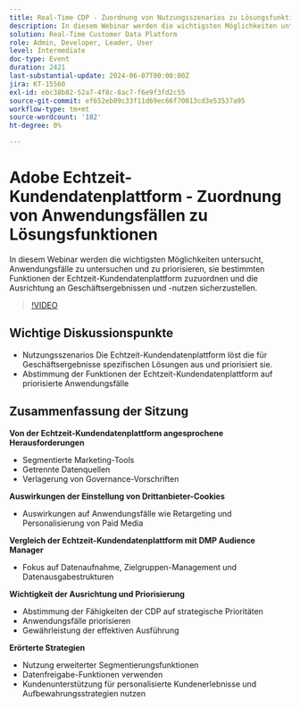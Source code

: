 ```yaml
---
title: Real-Time CDP - Zuordnung von Nutzungsszenarios zu Lösungsfunktionen
description: In diesem Webinar werden die wichtigsten Möglichkeiten untersucht, Anwendungsfälle zu untersuchen und zu priorisieren, sie bestimmten Funktionen der Echtzeit-Kundendatenplattform zuzuordnen und die Ausrichtung an Geschäftsergebnissen und -nutzen sicherzustellen.
solution: Real-Time Customer Data Platform
role: Admin, Developer, Leader, User
level: Intermediate
doc-type: Event
duration: 2421
last-substantial-update: 2024-06-07T00:00:00Z
jira: KT-15560
exl-id: ebc38b82-52a7-4f8c-8ac7-f6e9f3fd2c55
source-git-commit: ef652eb09c33f11d69ec66f70013cd3e53537a95
workflow-type: tm+mt
source-wordcount: '182'
ht-degree: 0%

---
```


# Adobe Echtzeit-Kundendatenplattform - Zuordnung von Anwendungsfällen zu Lösungsfunktionen

In diesem Webinar werden die wichtigsten Möglichkeiten untersucht, Anwendungsfälle zu untersuchen und zu priorisieren, sie bestimmten Funktionen der Echtzeit-Kundendatenplattform zuzuordnen und die Ausrichtung an Geschäftsergebnissen und -nutzen sicherzustellen.

>[!VIDEO](https://video.tv.adobe.com/v/3429290/?learn=on)

## Wichtige Diskussionspunkte

* Nutzungsszenarios Die Echtzeit-Kundendatenplattform löst die für Geschäftsergebnisse spezifischen Lösungen aus und priorisiert sie.
* Abstimmung der Funktionen der Echtzeit-Kundendatenplattform auf priorisierte Anwendungsfälle

## Zusammenfassung der Sitzung

**Von der Echtzeit-Kundendatenplattform angesprochene Herausforderungen**

* Segmentierte Marketing-Tools
* Getrennte Datenquellen
* Verlagerung von Governance-Vorschriften

**Auswirkungen der Einstellung von Drittanbieter-Cookies**

* Auswirkungen auf Anwendungsfälle wie Retargeting und Personalisierung von Paid Media

**Vergleich der Echtzeit-Kundendatenplattform mit DMP Audience Manager**

* Fokus auf Datenaufnahme, Zielgruppen-Management und Datenausgabestrukturen

**Wichtigkeit der Ausrichtung und Priorisierung**

* Abstimmung der Fähigkeiten der CDP auf strategische Prioritäten
* Anwendungsfälle priorisieren
* Gewährleistung der effektiven Ausführung

**Erörterte Strategien**

* Nutzung erweiterter Segmentierungsfunktionen
* Datenfreigabe-Funktionen verwenden
* Kundenunterstützung für personalisierte Kundenerlebnisse und Aufbewahrungsstrategien nutzen
